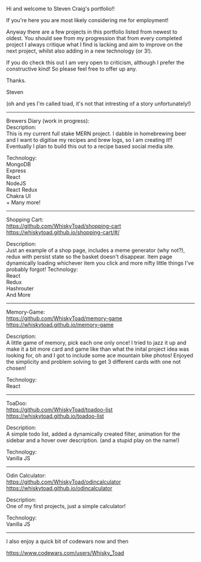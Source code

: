 Hi and welcome to Steven Craig's portfolio!!

If you're here you are most likely considering me for employment!

Anyway there are a few projects in this portfolio listed from newest to oldest. You should see from my progression that from every completed project I always critique what I find is lacking and aim to improve on the next project, whilst also adding in a new technology (or 3!).

If you do check this out I am very open to criticism, although I prefer the constructive kind! So please feel free to offer up any.

Thanks.

Steven

(oh and yes I'm called toad, it's not that intresting of a story unfortunately!)

---
Brewers Diary (work in progress):<br>
Description:<br>
This is my current full stake MERN project. I dabble in homebrewing beer and I want to digitise my recipes and brew logs, so I am creating it!! Eventually I plan to build this out to a recipe based social media site.

Technology:<br>
MongoDB <br>
Express<br>React<br>NodeJS<br>React Redux<br> Chakra UI<br> + Many more!

----------------------------

Shopping Cart:<br>
https://github.com/WhiskyToad/shopping-cart<br>
https://whiskytoad.github.io/shopping-cart/#/

Description: <br>Just an example of a shop page, includes a meme generator (why not?), redux with persist state so the basket doesn't disappear. Item page dynamically loading whichever item you click and more nifty little things I've probably forgot!
Technology:<br> React<br> Redux<br> Hashrouter <br>And More

------------------------------

Memory-Game: <br>
https://github.com/WhiskyToad/memory-game<br>
https://whiskytoad.github.io/memory-game

Description:<br> A little game of memory, pick each one only once! I tried to jazz it up and make it a bit more card and game like than what the inital project idea was looking for, oh and I got to include some ace mountain bike photos! Enjoyed the simplicity and problem solving to get 3 different cards with one not chosen!

Technology:<br> React

---------------------------------

ToaDoo:<br>
https://github.com/WhiskyToad/toadoo-list<br>
https://whiskytoad.github.io/toadoo-list

Description:<br> A simple todo list, added a dynamically created filter, animation for the sidebar and a hover over description. (and a stupid play on the name!)

Technology: <br>Vanilla JS

----------------------------------------------

Odin Calculator:<br>
https://github.com/WhiskyToad/odincalculator<br>
https://whiskytoad.github.io/odincalculator

Description:<br> One of my first projects, just a simple calculator!

Technology:<br> Vanilla JS

--------------------------------------------

I also enjoy a quick bit of codewars now and then

https://www.codewars.com/users/Whisky_Toad
